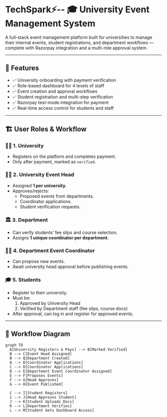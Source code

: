 # TechSpark⚡-- 🎓 University Event Management System 

A full-stack event management platform built for universities to manage their internal events, student registrations, and department workflows — complete with Razorpay integration and a multi-role approval system.

---

## 🚀 Features

- ✅ University onboarding with payment verification
- ✅ Role-based dashboard for 4 levels of staff
- ✅ Event creation and approval workflows
- ✅ Student registration and multi-step verification
- ✅ Razorpay test-mode integration for payment
- ✅ Real-time access control for students and staff

---

## 🏗️ User Roles & Workflow

### 👨‍🏫 1. University
- Registers on the platform and completes payment.
- Only after payment, marked as `verified`.

### 🧑‍💼 2. University Event Head
- Assigned **1 per university**.
- Approves/rejects:
  - Proposed events from departments.
  - Coordinator applications.
  - Student verification requests.

### 🏛️ 3. Department
- Can verify students’ fee slips and course selection.
- Assigns **1 unique coordinator per department**.

### 🧑‍🔧 4. Department Event Coordinator
- Can propose new events.
- Await university head approval before publishing events.

### 🎓 5. Students
- Register to their university.
- Must be:
  1. Approved by University Head
  2. Verified by Department staff (fee slips, course docs)
- After approval, can log in and register for approved events.

---

## 🔁 Workflow Diagram

```mermaid
graph TD
  A[University Registers & Pays] --> B[Marked Verified]
  B --> C[Event Head Assigned]
  B --> Q[Department Created]
  Q --> D[Coordinator Applications]
  C --> D[Coordinator Applications]
  D --> E[Department Event Coordinator Assigned]
  E --> F[Proposes Events]
  F --> G[Head Approves]
  G --> H[Event Published]

  C --> I[Student Registers]
  I --> J[Head Approves Student]
  J --> K[Student Uploads Docs]
  K --> L[Department Verifies]
  L --> M[Student Gets Dashboard Access]
